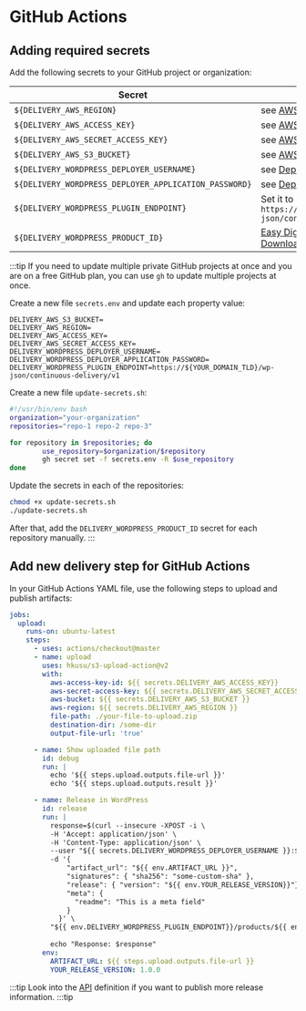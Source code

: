 # GitHub Actions

## Adding required secrets
Add the following secrets to your GitHub project or organization:

| Secret | Value |
| --- | --- |
| `${DELIVERY_AWS_REGION}` | see [AWS S3](/configuration/storage/aws-s3) |
| `${DELIVERY_AWS_ACCESS_KEY}` | see [AWS S3](/configuration/storage/aws-s3) |
| `${DELIVERY_AWS_SECRET_ACCESS_KEY}` | see [AWS S3](/configuration/storage/aws-s3) |
| `${DELIVERY_AWS_S3_BUCKET}` | see [AWS S3](/configuration/storage/aws-s3) |
| `${DELIVERY_WORDPRESS_DEPLOYER_USERNAME}` | see [Deployment user](create-deployment-user)|
| `${DELIVERY_WORDPRESS_DEPLOYER_APPLICATION_PASSWORD}` | see [Deployment user](create-deployment-user) |
| `${DELIVERY_WORDPRESS_PLUGIN_ENDPOINT}` | Set it to `https://${YOUR_DOMAIN_TLD}/wp-json/continuous-delivery/v1`
| `${DELIVERY_WORDPRESS_PRODUCT_ID}` |[Easy Digital Downloads](/configuration/wordpress/easy-digital-downloads) or [Download Monitor](/configuration/wordpress/download-monitor)|

:::tip
If you need to update multiple private GitHub projects at once and you are on a free GitHub plan, you can use `gh` to update multiple projects at once.

Create a new file `secrets.env` and update each property value:

```env
DELIVERY_AWS_S3_BUCKET=
DELIVERY_AWS_REGION=
DELIVERY_AWS_ACCESS_KEY=
DELIVERY_AWS_SECRET_ACCESS_KEY=
DELIVERY_WORDPRESS_DEPLOYER_USERNAME=
DELIVERY_WORDPRESS_DEPLOYER_APPLICATION_PASSWORD=
DELIVERY_WORDPRESS_PLUGIN_ENDPOINT=https://${YOUR_DOMAIN_TLD}/wp-json/continuous-delivery/v1
```

Create a new file `update-secrets.sh`:

```bash
#!/usr/bin/env bash
organization="your-organization"
repositories="repo-1 repo-2 repo-3"

for repository in $repositories; do
        use_repository=$organization/$repository
        gh secret set -f secrets.env -R $use_repository
done
```

Update the secrets in each of the repositories:

```bash
chmod +x update-secrets.sh
./update-secrets.sh
```

After that, add the `DELIVERY_WORDPRESS_PRODUCT_ID` secret for each repository manually.
:::

## Add new delivery step for GitHub Actions
In your GitHub Actions YAML file, use the following steps to upload and publish artifacts:

```yaml
jobs:
  upload:
    runs-on: ubuntu-latest
    steps:
      - uses: actions/checkout@master
      - name: upload
        uses: hkusu/s3-upload-action@v2
        with:
          aws-access-key-id: ${{ secrets.DELIVERY_AWS_ACCESS_KEY}}
          aws-secret-access-key: ${{ secrets.DELIVERY_AWS_SECRET_ACCESS_KEY}}
          aws-bucket: ${{ secrets.DELIVERY_AWS_S3_BUCKET }}
          aws-region: ${{ secrets.DELIVERY_AWS_REGION }}
          file-path: ./your-file-to-upload.zip
          destination-dir: /some-dir
          output-file-url: 'true'

      - name: Show uploaded file path
        id: debug
        run: | 
          echo '${{ steps.upload.outputs.file-url }}'
          echo '${{ steps.upload.outputs.result }}'

      - name: Release in WordPress
        id: release
        run: |
          response=$(curl --insecure -XPOST -i \
          -H 'Accept: application/json' \
          -H 'Content-Type: application/json' \
          --user "${{ secrets.DELIVERY_WORDPRESS_DEPLOYER_USERNAME }}:${{ secrets.DELIVERY_WORDPRESS_DEPLOYER_APPLICATION_PASSWORD }}" \
          -d '{
              "artifact_url": "${{ env.ARTIFACT_URL }}",
              "signatures": { "sha256": "some-custom-sha" },
              "release": { "version": "${{ env.YOUR_RELEASE_VERSION}}"},
              "meta": {
                "readme": "This is a meta field"
              }
            }' \
          "${{ env.DELIVERY_WORDPRESS_PLUGIN_ENDPOINT}}/products/${{ env.DELIVERY_WORDPRESS_PRODUCT_ID }}/release")
          
          echo "Response: $response"
        env:
          ARTIFACT_URL: ${{ steps.upload.outputs.file-url }}
          YOUR_RELEASE_VERSION: 1.0.0
```

:::tip
Look into the [API](/api) definition if you want to publish more release information.
:::tip

